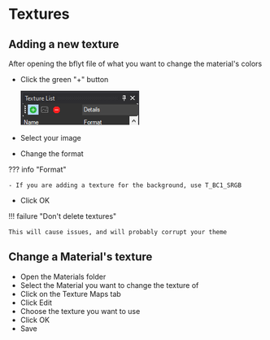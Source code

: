# Textures

## Adding a new texture

After opening the bflyt file of what you want to change the material's colors

- Click the green "+" button

    ![image](imgs/t.png)

- Select your image
- Change the format

??? info "Format"

    - If you are adding a texture for the background, use T_BC1_SRGB

- Click OK

!!! failure "Don't delete textures"

    This will cause issues, and will probably corrupt your theme

## Change a Material's texture

- Open the Materials folder
- Select the Material you want to change the texture of
- Click on the Texture Maps tab
- Click Edit
- Choose the texture you want to use
- Click OK
- Save